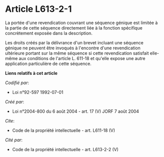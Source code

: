 # Article L613-2-1

La portée d'une revendication couvrant une séquence génique est limitée à la partie de cette séquence directement liée à la
fonction spécifique concrètement exposée dans la description. 

Les droits créés par la délivrance d'un brevet incluant une séquence génique ne peuvent être invoqués à l'encontre d'une
revendication ultérieure portant sur la même séquence si cette revendication satisfait elle-même aux conditions de l'article
L. 611-18 et qu'elle expose une autre application particulière de cette séquence.

**Liens relatifs à cet article**

_Codifié par_:

  - Loi n°92-597 1992-07-01

_Créé par_:

  - Loi n°2004-800 du 6 août 2004 - art. 17 (V) JORF 7 août 2004

_Cite_:

  - Code de la propriété intellectuelle - art. L611-18 (V)

_Cité par_:

  - Code de la propriété intellectuelle - art. L613-2-2 (V)
